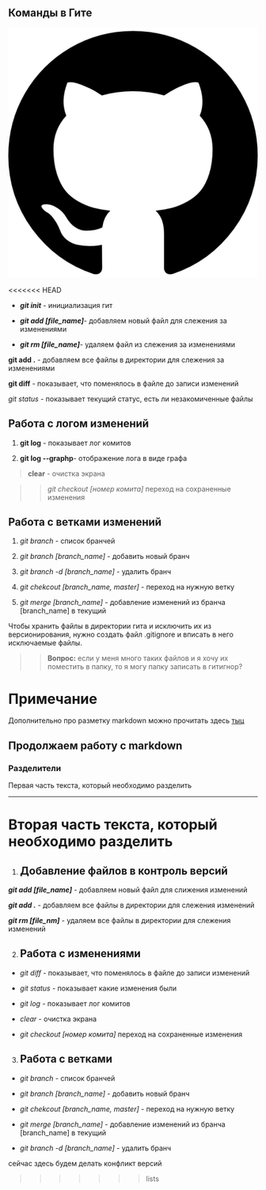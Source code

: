 ## Команды в Гите ##
![кот!](cat.png)

<<<<<<< HEAD
* __*git init*__ - инициализация гит

* __*git add [file_name]*__- добавляем новый файл для слежения  за изменениями

* __*git rm [file_name]*__- удаляем файл из слежения  за изменениями

**git add .** - добавляем все файлы в директории для слежения за изменениями

**git diff** - показывает, что поменялось в файле до записи изменений

*git status* - показывает текущий статус, есть ли незакомиченные файлы

## Работа с логом изменений

1. __git log__ - показывает лог комитов

2. __git log --graphp__- отображение лога в виде графа

> **clear** - очистка экрана

>> _*git checkout [номер комита]*_ переход на сохраненные изменения

## Работа с ветками изменений

1. *git branch* - список бранчей

2. *git branch [branch_name]* - добавить новый бранч

2. *git branch -d [branch_name]* - удалить бранч

3. *git chekcout [branch_name, master]* - переход на нужную ветку

4. *git merge [branch_name]* - добавление изменений из бранча  [branch_name] в текущий

Чтобы хранить файлы в директории гита и исключить их из версионирования, нужно создать файл .gitignore и вписать в него исключаемые файлы.

>>__Вопрос:__ если у меня много таких файлов и я хочу их поместить в папку, то я могу папку записать в гитигнор?

# Примечание 

Дополнительно про разметку markdown можно прочитать здесь [тыц](https://gist.github.com/Jekins/2bf2d0638163f1294637#file-markdown-docs-md "ссылка")

## Продолжаем работу с markdown

### Разделители

Первая часть текста, который необходимо разделить
***
Вторая часть текста, который необходимо разделить
=======
1. ## Добавление файлов в контроль версий ##

_**git add [file_name]**_ - добавляем новый файл для слижения изменений

_**git add .**_ - добавляем все файлы в директории для слежения изменений

_**git rm [file_nm]**_ - удаляем все файлы в директории для слежения изменений

2. ## Работа с изменениями ##

* *git diff* - показывает, что поменялось в файле до записи изменений

* *git status* - показывает какие изменения были

* *git log* - показывает лог комитов

* *clear* - очистка экрана

* *git checkout [номер комита]* переход на сохраненные изменения

3. ## Работа с ветками ##

* *git branch* - список бранчей

* *git branch [branch_name]* - добавить новый бранч

* *git chekcout [branch_name, master]* - переход на нужную ветку

* *git merge [branch_name]* - добавление изменений из бранча [branch_name] в текущий

* *git branch -d [branch_name]* - удалить бранч

сейчас здесь будем делать конфликт версий
>>>>>>> lists
